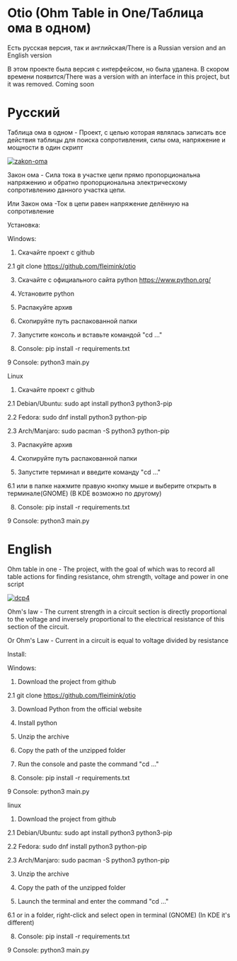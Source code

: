 # Otio (Ohm Table in One/Таблица ома в одном)
Есть русская версия, так и английская/There is a Russian version and an English version

В этом проекте была версия с интерфейсом, но была удалена. В скором времени появится/There was a version with an interface in this project, but it was removed. Coming soon

# Русский
Таблица ома в одном - Проект, с целью которая являлась записать все действия таблицы для поиска сопротивления, силы ома, напряжение и мощности в один скрипт

<a href="https://ibb.co/FDccmkh"><img src="https://i.ibb.co/tJnnQwH/zakon-oma.jpg" alt="zakon-oma" border="0"></a>

Закон ома - Сила тока в участке цепи прямо пропорциональна напряжению и обратно пропорциональна электрическому сопротивлению данного участка цепи.

Или 
Закон ома -Ток в цепи равен напряжение делённую на сопротивление

Установка:

Windows:
1. Скачайте проект с github

2.1 git clone https://github.com/fleimink/otio

3. Скачайте с официального сайта python https://www.python.org/

4. Установите python

5. Распакуйте архив

6. Скопируйте путь распакованной папки

7. Запустите консоль и вставьте командой "cd ..."

8. Console: pip install -r requirements.txt

9 Console: python3 main.py

Linux
1. Скачайте проект с github

2.1 Debian/Ubuntu: sudo apt install python3 python3-pip

2.2 Fedora: sudo dnf install python3 python-pip

2.3 Arch/Manjaro: sudo pacman -S python3 python-pip

3. Распакуйте архив

4. Скопируйте путь распакованной папки

5. Запустите терминал и введите команду "cd ..."

6.1 или в папке нажмите правую кнопку мыше и выберите открыть в терминале(GNOME) (В KDE возможно по другому)

8. Console: pip install -r requirements.txt

9 Console: python3 main.py


# English
Ohm table in one - The project, with the goal of which was to record all table actions for finding resistance, ohm strength, voltage and power in one script


<a href="https://imgbb.com/"><img src="https://i.ibb.co/mtwDf9t/dcp4.gif" alt="dcp4" border="0"></a>

Ohm's law - The current strength in a circuit section is directly proportional to the voltage and inversely proportional to the electrical resistance of this section of the circuit.

Or
Ohm's Law - Current in a circuit is equal to voltage divided by resistance

Install:

Windows:
1. Download the project from github

2.1 git clone https://github.com/fleimink/otio

3. Download Python from the official website

5. Install python

6. Unzip the archive

7. Copy the path of the unzipped folder

8. Run the console and paste the command "cd ..."

8. Console: pip install -r requirements.txt

9 Console: python3 main.py

linux
1. Download the project from github

2.1 Debian/Ubuntu: sudo apt install python3 python3-pip

2.2 Fedora: sudo dnf install python3 python-pip

2.3 Arch/Manjaro: sudo pacman -S python3 python-pip

3. Unzip the archive

4. Copy the path of the unzipped folder

5. Launch the terminal and enter the command "cd ..."

6.1 or in a folder, right-click and select open in terminal (GNOME) (In KDE it's different)

8. Console: pip install -r requirements.txt

9 Console: python3 main.py

